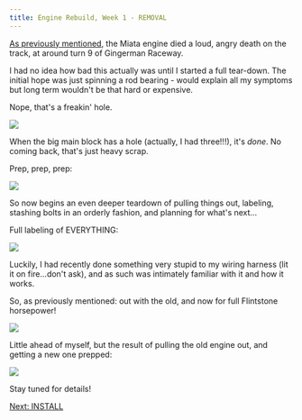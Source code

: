 ```yaml
---
title: Engine Rebuild, Week 1 - REMOVAL
---
```


[As previously mentioned](/posts/2020/07/gingerman-1/), the Miata engine died a loud, angry death on the track, at around turn 9 of Gingerman Raceway.

I had no idea how bad this actually was until I started a full tear-down. The initial hope was just spinning a rod bearing - would explain all my symptoms but long term wouldn't be that hard or expensive.

Nope, that's a freakin' hole.

<a href="https://i.imgur.com/FDUlt8J.png" data-fancybox><img src="https://i.imgur.com/FDUlt8J.png"/></a>

When the big main block has a hole (actually, I had three!!!), it's *done*. No coming back, that's just heavy scrap.

Prep, prep, prep:

<a href="https://i.imgur.com/zyfapN3.png" data-fancybox><img src="https://i.imgur.com/zyfapN3.png"/></a>

So now begins an even deeper teardown of pulling things out, labeling, stashing bolts in an orderly fashion, and planning for what's next...

Full labeling of EVERYTHING:

<a href="https://i.imgur.com/8t3TUK6.png" data-fancybox><img src="https://i.imgur.com/8t3TUK6.png"/></a>

Luckily, I had recently done something very stupid to my wiring harness (lit it on fire...don't ask), and as such was intimately familiar with it and how it works.

So, as previously mentioned: out with the old, and now for full Flintstone horsepower!

<a href="https://i.imgur.com/3NytQth.png" data-fancybox><img src="https://i.imgur.com/3NytQth.png"/></a>

Little ahead of myself, but the result of pulling the old engine out, and getting a new one prepped:

<a href="https://i.imgur.com/YGe79CR.png" data-fancybox><img src="https://i.imgur.com/YGe79CR.png"/></a>

Stay tuned for details!

[Next: INSTALL](/posts/2020/07/engine-rebuild-2/)